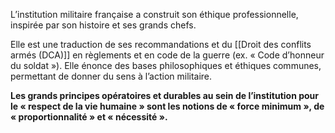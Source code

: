 L’institution militaire française a construit son éthique professionnelle, inspirée par son histoire et ses grands chefs.

Elle est une traduction de ses recommandations et du [[Droit des conflits armés (DCA)]] en règlements et en code de la guerre (ex. « Code d’honneur du soldat »). Elle énonce des bases philosophiques et éthiques communes, permettant de donner du sens à l’action militaire.

**Les grands principes opératoires et durables au sein de l’institution pour le « respect de la vie humaine » sont les notions de « force minimum », de « proportionnalité » et « nécessité ».**